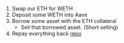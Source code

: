 1. Swap our ETH for WETH
2. Deposit some WETH into Aave
3. Borrow some asset with the ETH collateral
   - Sell that borrowed asset. (Short selling)
4. Repay everything back
   [repo](https://github.com/PatrickAlphaC/aave_brownie_py)
